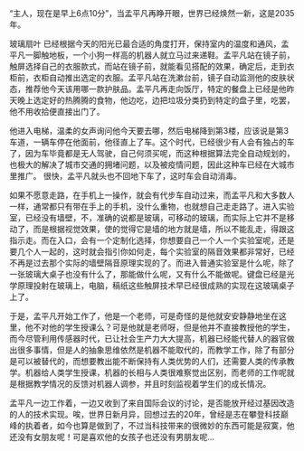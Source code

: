“主人，现在是早上6点10分”，当孟平凡再睁开眼，世界已经焕然一新，这是2035年。

玻璃扇叶 已经根据今天的阳光已最合适的角度打开，保持室内的温度和通风，孟平凡一脚触地板，一个小狗一样高的机器人就立马过来递鞋。孟平凡站在镜子前，触屏选择自己的衣服款式，而站在镜子前，就能看见搭配的效果，确定后，走到衣柜前，衣柜自动推出选定的衣服。孟平凡站在洗漱台前，镜子自动监测他的皮肤状态，推荐他今天该用哪一款护肤品。孟平凡再走向饭厅，特定的餐盘上已经是他昨天晚上选定好的热腾腾的食物，他边吃，边把垃圾分类扔到特定的盘子里，吃罢，他不用收拾便直接出门了。

他进入电梯，温柔的女声询问他今天要去哪，然后电梯降到第3楼，应该说是第3车道，一辆车停在他面前，他径直上了车。这个时代，已经很少有人会有独占的车了，因为车毕竟都是无人驾驶，自己何须买呢，而这种根据算法完全自动规划的，也极大的解决了城市交通的拥堵问题，以及被疫情问题，因此这种车已经在大城市里推广。 很快，孟平凡就头也不回地下车了，这时车会自动消毒。

如果不愿意走路，在手机上一操作，就会有代步车自动过来，而孟平凡和大多数人一样，通常都只有带在手上的手机，没什么重物，也就想自己走走路了。进入实验室，已经没有墙壁，不，准确的说都是玻璃，可移动的玻璃，而实际上它并不是移动了，而是根据视觉效果，使的觉得它是墙的地方就是墙，所以不能乱走，得跟这指示走。而在入口，会有一个定制化选择，你想要自己一个人一个实验室呢，还是要几个人一起的，这时就会指引你如何走，每个实验室的隔音效果都非常好，已经不再是过去那个实际的墙壁隔音原理实现的了。而进入普通实验室是什么呢，除了一张玻璃大桌子也没有什么了，那能做什么呢，又有什么不能做呢。键盘已经是光学原理投射在玻璃上，电脑，稿纸这些触屏技术早已经很成熟的实现在这玻璃桌子上了。

于是，孟平凡开始工作了，他是一个老师，可是奇怪的是他就安安静静地坐在这里，他不对他的学生授课么？可是他就是老师呀，但是他并不直接教授他的学生，而今尽管利用传感器时代，已让社会生产力大大提高，机器已经能代替人的器官做出很多事情，但是人的抽象思维依然是机器不能取代的，而教学工作，除了有部分是可以被替代的，而想要教出能不断保持有人类优势的人们，还需要人类的传承教学。机器给人类学生授课，机器的长相与人类很难察觉出区别，而老师的工作呢就是根据教学情况的反馈对机器人调参，并且时刻监视着学生们的成长情况。

孟平凡一边工作着，一边又收到了来自国际会议的讨论，是否能放开经过基因改造的人的技术实现。唉，世界日新月异，回想过去的20年，曾经是志在攀登科技巅峰的执着者，如今也算是做到了，不过当科技带来的很微妙的东西可能是寂寞，他还没有女朋友呢！可是喜欢他的女孩子也还没有男朋友呢...

